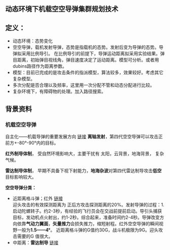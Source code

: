 ## 动态环境下机载空空导弹集群规划技术

## 定义：

* 动态环境：态势变化
* 空空导弹，载机发射导弹，态势是指载机的态势。发射后变为导弹的态势。导弹拟采用比例导引。
  在比例导引的前提下，导弹运动距离拟采用实验结果。弹目距离，初始弹目视线角，弹目速度决定了运动距离。模型可分析。或者用dubins路径作为距离参数。
* 模型：目前已完成的是攻击条件的指派模型，算法较多，效果较好。考虑其它复杂模型。
* 多次分配是否合理以及频率，这里用一次分配不管和动态分配进行比较。
* 复杂环境下，有障碍物的处理。加入路径搜索。

## 背景资料

### 机载空空导弹

自主化——机载导弹的重要发展方向 [链接](http://kns.cnki.net//KXReader/Detail?TIMESTAMP=637063274006800000&DBCODE=CJFQ&TABLEName=CJFDLAST2019&FileName=HKBQ201901001&RESULT=1&SIGN=6JpjAlKYQD6TnclZafftsa6w9ck%3d)
**离轴发射**，第四代空空导弹可以攻击正前方+-80°-90°内的目标。

**红外制导体制**， 受自然环境影响大，主要干扰有 太阳，云背景，地海背景， 复杂气候。

**雷达制导体制**， 早期不具备下视下射能力，**地海杂波**对第四代雷达制导攻击**低空**目标影响较大。

**空空导弹分类：**

* 近距离格斗弹；红外 [链接](http://www.360doc.com/content/15/0917/16/253213_499770133.shtml)  
  迎头攻击的有效探测距离为 正后方攻击探测距离的20%。发射导弹的过程：1.启动陀螺转子。约2-3秒，有经验的飞行员会在交战前提前启动。导引头捕获目标，发动机点火射出，约1-2秒。综合起来，准备时间约2-4秒。导弹改变方向依靠**气动力翼面**，**矢量推力**会损失推力，缩短射程。红外空空导弹的瞬间视野一般为**1.5——4°**。
  近距离格斗弹的G值约30G，战斗机极限为9G。迎头攻击需要的G 值很大。
* 中距离：**雷达制导**  [链接](http://www.360doc.com/content/15/0918/20/253213_499973641.shtml)
  